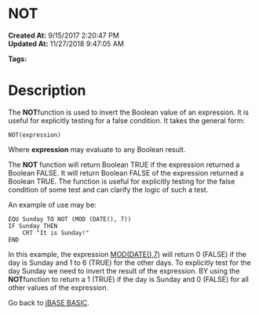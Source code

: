 # NOT

**Created At:** 9/15/2017 2:20:47 PM  
**Updated At:** 11/27/2018 9:47:05 AM  

**Tags:**
<badge text='program control' vertical='middle' />

# Description

The **NOT**function is used to invert the Boolean value of an expression. It is useful for explicitly testing for a false condition. It takes the general form:

```
NOT(expression)
```

Where **expression** may evaluate to any Boolean result.

The **NOT** function will return Boolean TRUE if the expression returned a Boolean FALSE. It will return Boolean FALSE of the expression returned a Boolean TRUE. The function is useful for explicitly testing for the false condition of some test and can clarify the logic of such a test.

An example of use may be:

```
EQU Sunday TO NOT (MOD (DATE(), 7))
IF Sunday THEN
    CRT "It is Sunday!"
END
```

In this example, the expression [MOD(DATE(),7)](276978-mod) will return 0 (FALSE) if the day is Sunday and 1 to 6 (TRUE) for the other days. To explicitly test for the day Sunday we need to invert the result of the expression. BY using the **NOT**function to return a 1 (TRUE) if the day is Sunday and 0 (FALSE) for all other values of the expression.



Go back to [jBASE BASIC](263498-jbase-basic).
